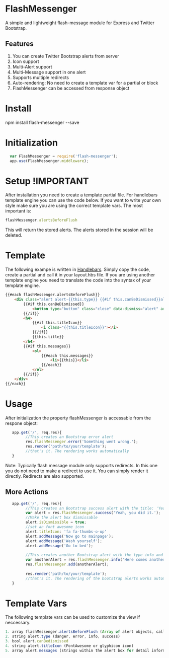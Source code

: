 
# FlashMessenger
A simple and lightweight flash-message module for Express and Twitter Bootstrap.

## Features
1. You can create Twitter Bootstrap alerts from server
2. Icon support
3. Multi-Alert support
4. Multi-Message support in one alert
5. Supports multiple redirects
6. Auto-rendering: No need to create a template var for a partial or block
7. FlashMessenger can be accessed from response object


# Install 
npm install flash-messenger --save

# Initialization
  ```javascript
    var FlashMessenger = require('flash-messenger');
    app.use(FlashMessenger.middleware);
  ```
  
# Setup !IMPORTANT
After installation you need to create a template partial file. For handlebars template engine you can use the code below.
If you want to write your own style make sure you are using the correct template vars. The most important is:
```javascript
flashMessenger.alertsBeforeFlush
```
This will return the stored alerts. The alerts stored in the session will be deleted. 

# Template 
The following exampe is written in [Handlebars](http://handlebarsjs.com/). Simply copy the code, create a partial and call it in your layout.hbs file. If you are using another template engine you need to translate the code into the syntax of your template engine.

```html
{{#each flashMessenger.alertsBeforeFlush}}
    <div class="alert alert-{{this.type}} {{#if this.canBeDismissed}}alert-dismissible{{/if}}">
        {{#if this.canBeDismissed}}
            <button type="button" class="close" data-dismiss="alert" aria-hidden="true">×</button>
        {{/if}}
        <h4>
            {{#if this.titleIcon}}
                <i class="{{this.titleIcon}}"></i>
            {{/if}}
            {{this.title}}
        </h4>
        {{#if this.messages}}
            <ol>
                {{#each this.messages}}
                    <li>{{this}}</li>
                {{/each}}
            </ol>
        {{/if}}
    </div>
{{/each}}
```

# Usage
After initialization the property flashMessenger is accessable from the respone object:
 ```javascript
    app.get('/', req,res){
          //This creates an Bootstrap error alert     
          res.flashMessenger.error('Something went wrong.');
          res.render('path/to/your/template');
          //that's it. The rendering works automatically 
    }
 ```
 Note: Typically flash message module only supports redirects. In this one you do not need to make a redirect to use it. You can simply render it directly. Redirects are also supported. 
 
## More Actions
 
 ```javascript
    app.get('/', req,res){
          //This creates an Bootstrap success alert with the title: 'Yeah, you did it.'  
          var alert = res.flashMessenger.success('Yeah, you did it.');
          //Make the alert box dismissable
          alert.isDismissible = true;
          //set an font awesome icon
          alert.titleIcon: 'fa fa-thumbs-o-up'
          alert.addMessage('Now go to mainpage');
          alert.addMessage('Wash yourself');
          alert.addMessage('Go to bed');
          
          //This creates another Bootstrap alert with the type info and the title: 'Here comes another info'  
          var anotherAlert = res.flashMessenger.info('Here comes another info');
          res.flashMessenger.add(anotherAlert);
          
          res.render('path/to/your/template');
          //that's it. The rendering of the bootstrap alerts works automatically 
    }
 ```
 
# Template Vars

The following template vars can be used to customize the view if neccessary.
```javascript
1. array flashMessenger.alertsBeforeFlush (Array of alert objects, calling this alerts will be deleted from session)
2. string alert.type (danger, error, info, success)
3. bool alert.canBedismissed 
4. string alert.titleIcon (FontAwesome or glyphicon icon)
5. array alert.messages (strings within the alert box for detail information)
 ```
    




